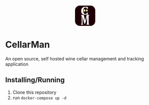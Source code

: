 <p align="center">
  <img src="static/favicon.png" />
</p>

# CellarMan

An open source, self hosted wine cellar management and tracking application

## Installing/Running

1. Clone this repository
2. run `docker-compose up -d`
